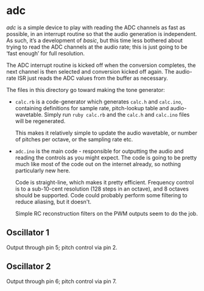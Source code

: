 # adc

*adc* is a simple device to play with reading the ADC channels as fast as possible,
in an interrupt routine so that the audio generation is independent. As such, it’s
a development of *basic*, but this time less bothered about trying to read the ADC
channels at the audio rate; this is just going to be ‘fast enough’ for full resolution.

The ADC interrupt routine is kicked off when the conversion completes, the next channel
is then selected and conversion kicked off again. The audio-rate ISR just reads the
ADC values from the buffer as necessary.


The files in this directory go toward making the tone generator:

* `calc.rb` is a code-generator which generates `calc.h` and `calc.ino`,
   containing definitions for sample rate, pitch-lookup table and audio-wavetable.
   Simply run `ruby calc.rb` and the `calc.h` and `calc.ino` files will be regenerated.
   
   This makes it relatively simple to update the audio wavetable, or number of pitches
   per octave, or the sampling rate etc.
* `adc.ino` is the main code - responsible for outputting the audio and reading
   the controls as you might expect. The code is going to be pretty much like most
   of the code out on the internet already, so nothing particularly new here.

   Code is straight-line, which makes it pretty efficient. Frequency control is to
   a sub-10-cent resolution (128 steps in an octave), and 8 octaves should be
   supported. Code could probably perform some filtering to reduce aliasing, but
   it doesn't.

   Simple RC reconstruction filters on the PWM outputs seem to do the job. 
   

## Oscillator 1

Output through pin 5; pitch control via pin 2.

## Oscillator 2

Output through pin 6; pitch control via pin 7.

